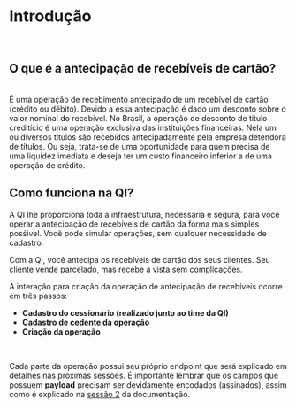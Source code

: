 # Introdução

<br>

## O que é a antecipação de recebíveis de cartão?

<br>
É uma operação de recebimento antecipado de um recebível de cartão (crédito ou débito). Devido a essa antecipação é dado um desconto sobre o valor nominal do recebível. No Brasil, a operação de desconto de título creditício é uma operação exclusiva das instituições financeiras. Nela um ou diversos títulos são recebidos antecipadamente pela empresa detendora de títulos. Ou seja, trata-se
de uma oportunidade para quem precisa de uma liquidez imediata e deseja ter um custo financeiro inferior a de uma operação de crédito.


<br>

## Como funciona na QI?

A QI lhe proporciona toda a infraestrutura, necessária e segura, para você operar a antecipação de recebíveis de cartão da forma mais simples posśivel. Você pode simular operações, sem qualquer necessidade de cadastro. 

Com a QI, você antecipa os recebíveis de cartão dos seus clientes. Seu cliente vende parcelado, mas recebe à vista sem complicações.

A interação para criação da operação de antecipação de recebíveis ocorre em três passos:

- **Cadastro do cessionário (realizado junto ao time da QI)**
- **Cadastro de cedente da operação**
- **Criação da operação**

<br>


Cada parte da operação possui seu próprio endpoint que será explicado em detalhes nas próximas sessões. É importante lembrar que os campos que possuem **payload** precisam ser devidamente encodados (assinados), assim como é explicado na [sessão 2](?file=0221) da documentação.

